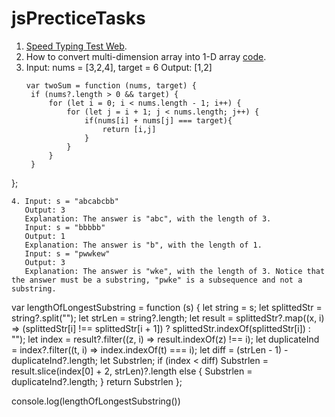 # jsPrecticeTasks

1. [Speed Typing Test Web](https://github.com/purnima999/jsPrecticeTasks/tree/main/speedTyper).
2. How to convert multi-dimension array into 1-D array [code](https://github.com/purnima999/JavaScript-Solutions/blob/main/two.js).
3. Input: nums = [3,2,4], target = 6
   Output: [1,2]
   ```
   var twoSum = function (nums, target) {
    if (nums?.length > 0 && target) {
        for (let i = 0; i < nums.length - 1; i++) {
            for (let j = i + 1; j < nums.length; j++) {
                if(nums[i] + nums[j] === target){
                    return [i,j]
                }
            }
        }
    }
};
```
4. Input: s = "abcabcbb"
   Output: 3
   Explanation: The answer is "abc", with the length of 3.
   Input: s = "bbbbb"
   Output: 1
   Explanation: The answer is "b", with the length of 1.
   Input: s = "pwwkew"
   Output: 3
   Explanation: The answer is "wke", with the length of 3. Notice that the answer must be a substring, "pwke" is a subsequence and not a substring.
   ```
   var lengthOfLongestSubstring = function (s) {
    let string = s;
    let splittedStr = string?.split("");
    let strLen = string?.length;
    let result = splittedStr?.map((x, i) => (splittedStr[i] !== splittedStr[i + 1]) ? splittedStr.indexOf(splittedStr[i]) : "");
    let index = result?.filter((z, i) => result.indexOf(z) !== i);
    let duplicateInd = index?.filter((t, i) => index.indexOf(t) === i);
    let diff = (strLen - 1) - duplicateInd?.length;
    let Substrlen;
    if (index < diff)
        Substrlen = result.slice(index[0] + 2, strLen)?.length
    else {
        Substrlen = duplicateInd?.length;
    }
    return Substrlen
};

console.log(lengthOfLongestSubstring())
```
